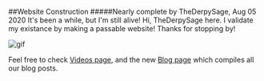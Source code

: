 ##Website Construction
#####Nearly complete by TheDerpySage, Aug 05 2020
It's been a while, but I'm still alive!
Hi, TheDerpySage here. I validate my existance by making a passable website! Thanks for stopping by!

![gif](blog/20200805/5a6.gif)

Feel free to check [Videos page](videos.php), and the new [Blog page](blog.php) which compiles all our blog posts.